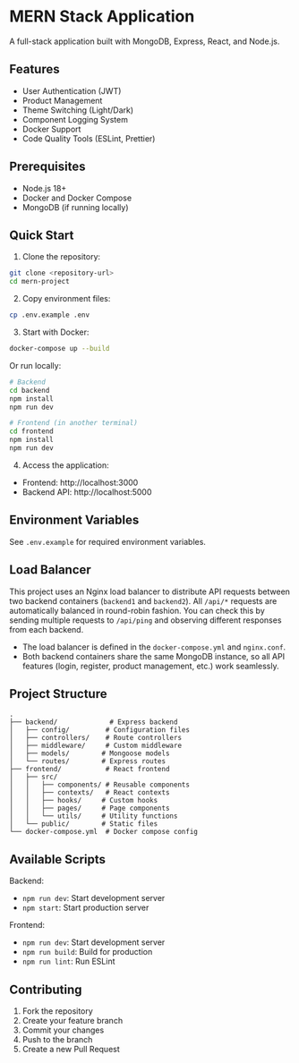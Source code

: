 # MERN Stack Application

A full-stack application built with MongoDB, Express, React, and Node.js.

## Features

- User Authentication (JWT)
- Product Management
- Theme Switching (Light/Dark)
- Component Logging System
- Docker Support
- Code Quality Tools (ESLint, Prettier)

## Prerequisites

- Node.js 18+
- Docker and Docker Compose
- MongoDB (if running locally)

## Quick Start

1. Clone the repository:

```bash
git clone <repository-url>
cd mern-project
```

2. Copy environment files:

```bash
cp .env.example .env
```

3. Start with Docker:

```bash
docker-compose up --build
```

Or run locally:

```bash
# Backend
cd backend
npm install
npm run dev

# Frontend (in another terminal)
cd frontend
npm install
npm run dev
```

4. Access the application:

- Frontend: http://localhost:3000
- Backend API: http://localhost:5000

## Environment Variables

See `.env.example` for required environment variables.

## Load Balancer

This project uses an Nginx load balancer to distribute API requests between two backend containers (`backend1` and `backend2`). All `/api/*` requests are automatically balanced in round-robin fashion. You can check this by sending multiple requests to `/api/ping` and observing different responses from each backend.

- The load balancer is defined in the `docker-compose.yml` and `nginx.conf`.
- Both backend containers share the same MongoDB instance, so all API features (login, register, product management, etc.) work seamlessly.

## Project Structure

```
.
├── backend/             # Express backend
│   ├── config/         # Configuration files
│   ├── controllers/    # Route controllers
│   ├── middleware/     # Custom middleware
│   ├── models/        # Mongoose models
│   └── routes/        # Express routes
├── frontend/           # React frontend
│   ├── src/
│   │   ├── components/ # Reusable components
│   │   ├── contexts/   # React contexts
│   │   ├── hooks/     # Custom hooks
│   │   ├── pages/     # Page components
│   │   └── utils/     # Utility functions
│   └── public/        # Static files
└── docker-compose.yml  # Docker compose config
```

## Available Scripts

Backend:

- `npm run dev`: Start development server
- `npm start`: Start production server

Frontend:

- `npm run dev`: Start development server
- `npm run build`: Build for production
- `npm run lint`: Run ESLint

## Contributing

1. Fork the repository
2. Create your feature branch
3. Commit your changes
4. Push to the branch
5. Create a new Pull Request
